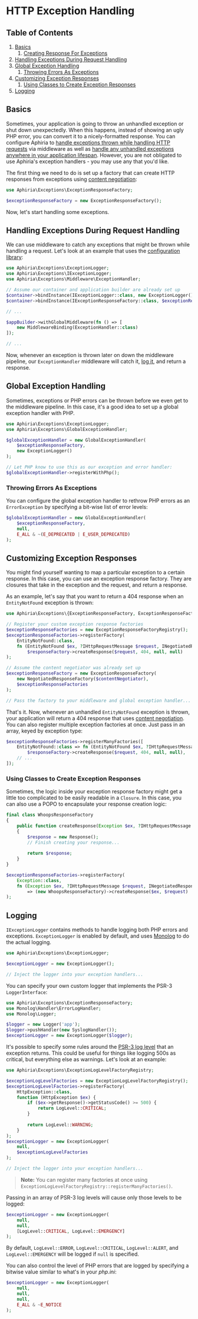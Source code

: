 <h1 id="doc-title">HTTP Exception Handling</h1>

<nav class="toc-nav" markdown="1">

<div class="toc-nav-contents" markdown="1">

<h2 id="table-of-contents">Table of Contents</h2>

1. [Basics](#basics)
   1. [Creating Response For Exceptions](#creating-responses-for-exceptions)
2. [Handling Exceptions During Request Handling](#handling-exceptions-during-request-handling)
3. [Global Exception Handling](#global-exception-handling)
   1. [Throwing Errors As Exceptions](#throwing-errors-as-exceptions)
4. [Customizing Exception Responses](#customizing-exception-responses)
   1. [Using Classes to Create Exception Responses](#using-classes-to-create-exception-responses)
5. [Logging](#logging)

</div>

</nav>

<h2 id="basics">Basics</h2>

Sometimes, your application is going to throw an unhandled exception or shut down unexpectedly.  When this happens, instead of showing an ugly PHP error, you can convert it to a nicely-formatted response.  You can configure Aphiria to [handle exceptions thrown while handling HTTP requests](#handling-exceptions-during-request-handling) via middleware as well as [handle any unhandled exceptions anywhere in your application lifespan](#global-exception-handling).  However, you are not obligated to use Aphiria's exception handlers - you may use any that you'd like.

The first thing we need to do is set up a factory that can create HTTP responses from exceptions using [content negotiation](content-negotiation.md):

```php
use Aphiria\Exceptions\ExceptionResponseFactory;

$exceptionResponseFactory = new ExceptionResponseFactory();
```

Now, let's start handling some exceptions.

<h2 id="handling-exceptions-during-request-handling">Handling Exceptions During Request Handling</h2>

We can use middleware to catch any exceptions that might be thrown while handling a request.  Let's look at an example that uses the [configuration library](configuring.md):

```php
use Aphiria\Exceptions\ExceptionLogger;
use Aphiria\Exceptions\IExceptionLogger;
use Aphiria\Exceptions\Middleware\ExceptionHandler;

// Assume our container and application builder are already set up
$container->bindInstance(IExceptionLogger::class, new ExceptionLogger());
$container->bindInstance(IExceptionResponseFactory::class, $exceptionResponseFactory);

// ...

$appBuilder->withGlobalMiddleware(fn () => [
    new MiddlewareBinding(ExceptionHandler::class)
]);

// ...
```

Now, whenever an exception is thrown later on down the middleware pipeline, our `ExceptionHandler` middleware will catch it, [log it](#logging), and return a response.

<h2 id="global-exception-handling">Global Exception Handling</h2>

Sometimes, exceptions or PHP errors can be thrown before we even get to the middleware pipeline.  In this case, it's a good idea to set up a global exception handler with PHP.

```php
use Aphiria\Exceptions\ExceptionLogger;
use Aphiria\Exceptions\GlobalExceptionHandler;

$globalExceptionHandler = new GlobalExceptionHandler(
    $exceptionResponseFactory,
    new ExceptionLogger()
);

// Let PHP know to use this as our exception and error handler:
$globalExceptionHandler->registerWithPhp();
```

<h3 id="throwing-errors-as-exceptions">Throwing Errors As Exceptions</h3>

You can configure the global exception handler to rethrow PHP errors as an `ErrorException` by specifying a bit-wise list of error levels:

```php
$globalExceptionHandler = new GlobalExceptionHandler(
    $exceptionResponseFactory,
    null,
    E_ALL & ~(E_DEPRECATED | E_USER_DEPRECATED)
);
```

<h2 id="customizing-exception-responses">Customizing Exception Responses</h2>

You might find yourself wanting to map a particular exception to a certain response.  In this case, you can use an exception response factory.  They are closures that take in the exception and the request, and return a response.

As an example, let's say that you want to return a 404 response when an `EntityNotFound` exception is thrown:

```php
use Aphiria\Exceptions\{ExceptionResponseFactory, ExceptionResponseFactoryRegistry};

// Register your custom exception response factories
$exceptionResponseFactories = new ExceptionResponseFactoryRegistry();
$exceptionResponseFactories->registerFactory(
    EntityNotFound::class,
    fn (EntityNotFound $ex, ?IHttpRequestMessage $request, INegotiatedResponseFactory $responseFactory) =>
        $responseFactory->createResponse($request, 404, null, null)
);

// Assume the content negotiator was already set up
$exceptionResponseFactory = new ExceptionResponseFactory(
    new NegotiatedResponseFactory($contentNegotiator),
    $exceptionResponseFactories
);

// Pass the factory to your middleware and global exception handler...
```

That's it.  Now, whenever an unhandled `EntityNotFound` exception is thrown, your application will return a 404 response that uses [content negotiation](content-negotiation.md).  You can also register multiple exception factories at once.  Just pass in an array, keyed by exception type:

```php
$exceptionResponseFactories->registerManyFactories([
    EntityNotFound::class => fn (EntityNotFound $ex, ?IHttpRequestMessage $request, INegotiatedResponseFactory $responseFactory)
        $responseFactory->createResponse($request, 404, null, null),
    // ...
]);
```

<h3 id="using-classes-to-create-exception-responses">Using Classes to Create Exception Responses</h3>

Sometimes, the logic inside your exception response factory might get a little too complicated to be easily readable in a `Closure`.  In this case, you can also use a POPO to encapsulate your response creation logic:

```php
final class WhoopsResponseFactory
{
    public function createResponse(Exception $ex, ?IHttpRequestMessage $request): IHttpResponseMessage
    {
        $response = new Response();
        // Finish creating your response...
        
        return $response;
    }
}

$exceptionResponseFactories->registerFactory(
    Exception::class,
    fn (Exception $ex, ?IHttpRequestMessage $request, INegotiatedResponseFactory $responseFactory) 
        => (new WhoopsResponseFactory)->createResponse($ex, $request)
);
```

<h2 id="logging">Logging</h2>

`IExceptionLogger` contains methods to handle logging both PHP errors and exceptions.  `ExceptionLogger` is enabled by default, and uses <a href="https://github.com/Seldaek/monolog" target="_blank">Monolog</a> to do the actual logging.

```php
use Aphiria\Exceptions\ExceptionLogger;

$exceptionLogger = new ExceptionLogger();

// Inject the logger into your exception handlers...
```

You can specify your own custom logger that implements the PSR-3 `LoggerInterface`:

```php
use Aphiria\Exceptions\ExceptionResponseFactory;
use Monolog\Handler\ErrorLogHandler;
use Monolog\Logger;

$logger = new Logger('app');
$logger->pushHandler(new SyslogHandler());
$exceptionLogger = new ExceptionLogger($logger);
```

It's possible to specify some rules around the <a href="https://www.php-fig.org/psr/psr-3/#5-psrlogloglevel" target="_blank">PSR-3 log level</a> that an exception returns.  This could be useful for things like logging 500s as critical, but everything else as warnings.  Let's look at an example:

```php
use Aphiria\Exceptions\ExceptionLogLevelFactoryRegistry;

$exceptionLogLevelFactories = new ExceptionLogLevelFactoryRegistry();
$exceptionLogLevelFactories->registerFactory(
    HttpException::class,
    function (HttpException $ex) {
        if ($ex->getResponse()->getStatusCode() >= 500) {
            return LogLevel::CRITICAL;
        }
        
        return LogLevel::WARNING;
    }
);
$exceptionLogger = new ExceptionLogger(
    null,
    $exceptionLogLevelFactories
);

// Inject the logger into your exception handlers...
```

> **Note:** You can register many factories at once using `ExceptionLogLevelFactoryRegistry::registerManyFactories()`.

Passing in an array of PSR-3 log levels will cause only those levels to be logged:

```php
$exceptionLogger = new ExceptionLogger(
    null,
    null,
    [LogLevel::CRITICAL, LogLevel::EMERGENCY]
);
```

By default, `LogLevel::ERROR`, `LogLevel::CRITICAL`, `LogLevel::ALERT`, and `LogLevel::EMERGENCY` will be logged if `null` is specified.

You can also control the level of PHP errors that are logged by specifying a bitwise value similar to what's in your _php.ini_:

```php
$exceptionLogger = new ExceptionLogger(
    null, 
    null, 
    null,
    E_ALL & ~E_NOTICE
);
```
